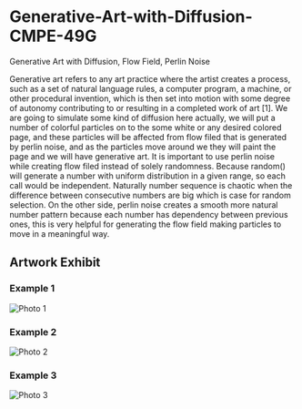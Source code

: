 # Generative-Art-with-Diffusion-CMPE-49G
Generative Art with Diffusion, Flow Field, Perlin Noise

Generative art refers to any art practice where the artist creates a process, such as a set
of natural language rules, a computer program, a machine, or other procedural invention,
which is then set into motion with some degree of autonomy contributing to or resulting in
a completed work of art [1]. We are going to simulate some kind of diffusion here actually,
we will put a number of colorful particles on to the some white or any desired colored page,
and these particles will be affected from flow filed that is generated by perlin noise, and
as the particles move around we they will paint the page and we will have generative art.
It is important to use perlin noise while creating flow filed instead of solely randomness.
Because random() will generate a number with uniform distribution in a given range, so
each call would be independent. Naturally number sequence is chaotic when the difference
between consecutive numbers are big which is case for random selection. On the other
side, perlin noise creates a smooth more natural number pattern because each number
has dependency between previous ones, this is very helpful for generating the flow field
making particles to move in a meaningful way.


## Artwork Exhibit

### Example 1
![Photo 1](link-to-your-image-1.jpeg)

### Example 2
![Photo 2](link-to-your-image-2.jpeg)

### Example 3
![Photo 3](link-to-your-image-3.jpeg)
